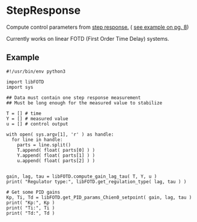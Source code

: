 # StepResponse
Compute control parameters from [step response.](https://en.wikipedia.org/wiki/Step_response) ( [see example on pg. 8](https://readthedocs.web.cern.ch/download/attachments/21177736/PID_TUNING_OPERATOR.pdf))

Currently works on linear FOTD (First Order Time Delay) systems.


## Example 

```
#!/usr/bin/env python3

import libFOTD
import sys

## Data must contain one step response measurement
## Must be long enough for the measured value to stabilize 

T = [] # time
Y = [] # measured value
u = [] # control output
    
with open( sys.argv[1], 'r' ) as handle:
  for line in handle:
    parts = line.split()
    T.append( float( parts[0] ) )
    Y.append( float( parts[1] ) )
    u.append( float( parts[2] ) )
        
   
gain, lag, tau = libFOTD.compute_gain_lag_tau( T, Y, u )
print( "Regulator type:", libFOTD.get_regulation_type( lag, tau ) )
   
# Get some PID gains
Kp, Ti, Td = libFOTD.get_PID_params_Chien0_setpoint( gain, lag, tau )
print( "Kp:", Kp )
print( "Ti:", Ti )
print( "Td:", Td )
```
